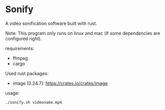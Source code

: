 # Sonify
A video sonification software built with rust.

Note:
  This program only runs on linux and mac (if some dependencies are configured right).

requirements:
- ffmpeg
- cargo

Used rust packages:
- image (0.24.7): https://crates.io/crates/image

usage:
```
./sonify.sh videoname.mp4
```

